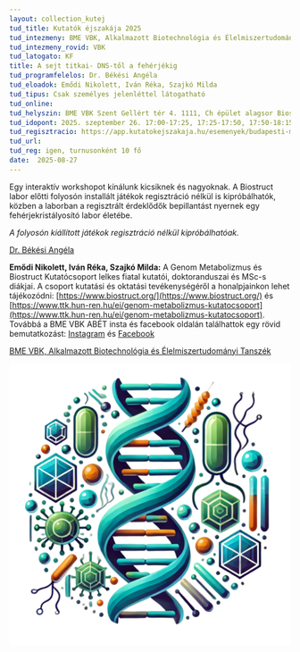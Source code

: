 ```yaml
---
layout: collection_kutej
tud_title: Kutatók éjszakája 2025
tud_intezmeny: BME VBK, Alkalmazott Biotechnológia és Élelmiszertudományi Tanszék
tud_intezmeny_rovid: VBK
tud_latogato: KF
title: A sejt titkai- DNS-től a fehérjékig
tud_programfelelos: Dr. Békési Angéla
tud_eloadok: Emődi Nikolett, Iván Réka, Szajkó Milda
tud_tipus: Csak személyes jelenléttel látogatható
tud_online: 
tud_helyszin: BME VBK Szent Gellért tér 4. 1111, Ch épület alagsor Biostruct labor és az előtte lévő folyosó
tud_idopont: 2025. szeptember 26. 17:00-17:25, 17:25-17:50, 17:50-18:15, 18:30-18:55, 18:55-19:20, 19:20-19:45, 20:00-20:25, 20:25-20:50, 20:50-21:15
tud_regisztracio: https://app.kutatokejszakaja.hu/esemenyek/budapesti-muszaki-es-gazdasagtudomanyi-egyetem-bme/a-sejt-titkai-dns-tol-a-feherjekig
tud_url: 
tud_reg: igen, turnusonként 10 fő
date:  2025-08-27
---
```


Egy interaktív workshopot kínálunk kicsiknek és nagyoknak. A Biostruct labor előtti folyosón installált játékok regisztráció nélkül is kipróbálhatók, közben a laborban a regisztrált érdeklődők bepillantást nyernek egy fehérjekristályosító labor életébe. 

*A folyosón kiállított játékok regisztráció nélkül kipróbálhatóak.*


[Dr. Békési Angéla](https://tudprog.bme.hu/kutatok_ejszakaja/profilok/bekesi_angela)

**Emődi Nikolett, Iván Réka, Szajkó Milda:** 
A Genom Metabolizmus és Biostruct Kutatócsoport lelkes fiatal kutatói, doktoranduszai és MSc-s diákjai. A csoport kutatási és oktatási tevékenységéről a honalpjainkon lehet tájékozódni: [https://www.biostruct.org/](https://www.biostruct.org/) és [https://www.ttk.hun-ren.hu/ei/genom-metabolizmus-kutatocsoport](https://www.ttk.hun-ren.hu/ei/genom-metabolizmus-kutatocsoport).
Továbbá a BME VBK ABÉT insta és facebook oldalán találhattok egy rövid bemutatkozást: [Instagram](https://www.instagram.com/p/C_fSLQoovmX/?igsh=cXBjZ2pkdXh1bDJq) és [Facebook](https://www.facebook.com/share/p/iwCxi83ubJKME1Mr/)

[BME VBK, Alkalmazott Biotechnológia és Élelmiszertudományi Tanszék](https://kutatok.org/abettt/)

![A sejt titkai: DNS-től a fehérjékig](../2025/images/a-sejt-titkai-dns-tol-a-feherjekig.png)
